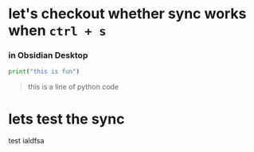 # let's checkout whether sync works when  `ctrl + s` 
### in Obsidian Desktop
``` python
print("this is fun")
```
> this is a line of python code

# lets test the sync
test ialdfsa
